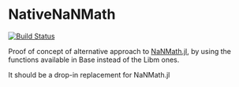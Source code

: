 # NativeNaNMath

[![Build Status](https://github.com/longemen3000/NativeNaNMath.jl/workflows/CI/badge.svg)](https://github.com/longemen3000/NativeNaNMath.jl/actions)

Proof of concept of alternative approach to [NaNMath.jl](https://github.com/mlubin/NaNMath.jl), by using the functions available in Base instead of the Libm ones.

It should be a drop-in replacement for NaNMath.jl
